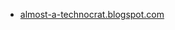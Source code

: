 * [almost-a-technocrat.blogspot.com](https://almost-a-technocrat.blogspot.com/2010/08/create-random-post-link-in-blogger.html)

